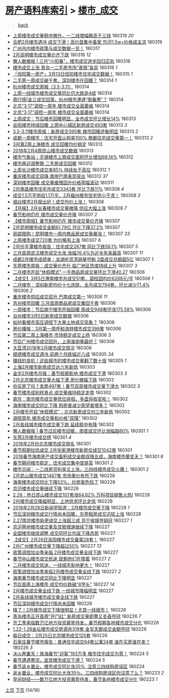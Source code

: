 [房产语料库索引](../../README.md)  > [楼市_成交](楼市_成交.md)
====
> [back](../README.md)

- [上周楼市成交量稳中微升，一二线增幅略高于三线](http://jkwz.applinzi.com/ittc/7082125967319630859.html#%E4%B8%8A%E5%91%A8%E6%A5%BC%E5%B8%82%E6%88%90%E4%BA%A4%E9%87%8F%E7%A8%B3%E4%B8%AD%E5%BE%AE%E5%8D%87%EF%BC%8C%E4%B8%80%E4%BA%8C%E7%BA%BF%E5%A2%9E%E5%B9%85%E7%95%A5%E9%AB%98%E4%BA%8E%E4%B8%89%E7%BA%BF) 180319 *20* 
- [合肥2月楼市遇冷 成交下滑！高价盘集中备案 包河1.5w+价格成主流](http://jkwz.applinzi.com/ittc/7082115378560107537.html#%E5%90%88%E8%82%A52%E6%9C%88%E6%A5%BC%E5%B8%82%E9%81%87%E5%86%B7+%E6%88%90%E4%BA%A4%E4%B8%8B%E6%BB%91%EF%BC%81%E9%AB%98%E4%BB%B7%E7%9B%98%E9%9B%86%E4%B8%AD%E5%A4%87%E6%A1%88+%E5%8C%85%E6%B2%B31.5w%2B%E4%BB%B7%E6%A0%BC%E6%88%90%E4%B8%BB%E6%B5%81) 180319  
- [广州月内楼市政策与成交数据一览！](http://jkwz.applinzi.com/ittc/7081491912983053322.html#%E5%B9%BF%E5%B7%9E%E6%9C%88%E5%86%85%E6%A5%BC%E5%B8%82%E6%94%BF%E7%AD%96%E4%B8%8E%E6%88%90%E4%BA%A4%E6%95%B0%E6%8D%AE%E4%B8%80%E8%A7%88%EF%BC%81) 180317  
- [2月高明楼市成交量价齐下跌](http://jkwz.applinzi.com/ittc/7081033530304103431.html#2%E6%9C%88%E9%AB%98%E6%98%8E%E6%A5%BC%E5%B8%82%E6%88%90%E4%BA%A4%E9%87%8F%E4%BB%B7%E9%BD%90%E4%B8%8B%E8%B7%8C) 180316 *12* 
- [懒人数据报 | 三月“小阳春”，楼市成交逐步回归正轨](http://jkwz.applinzi.com/ittc/7081010432590742539.html#%E6%87%92%E4%BA%BA%E6%95%B0%E6%8D%AE%E6%8A%A5+%7C+%E4%B8%89%E6%9C%88%E2%80%9C%E5%B0%8F%E9%98%B3%E6%98%A5%E2%80%9D%EF%BC%8C%E6%A5%BC%E5%B8%82%E6%88%90%E4%BA%A4%E9%80%90%E6%AD%A5%E5%9B%9E%E5%BD%92%E6%AD%A3%E8%BD%A8) 180316  
- [楼市成交上涨 青岛一二手房市场“表情”各异](http://jkwz.applinzi.com/ittc/7080998368207963143.html#%E6%A5%BC%E5%B8%82%E6%88%90%E4%BA%A4%E4%B8%8A%E6%B6%A8+%E9%9D%92%E5%B2%9B%E4%B8%80%E4%BA%8C%E6%89%8B%E6%88%BF%E5%B8%82%E5%9C%BA%E2%80%9C%E8%A1%A8%E6%83%85%E2%80%9D%E5%90%84%E5%BC%82) 180316 *1* 
- [「信阳第一房产」3月13日信阳楼市住宅成交数据！](http://jkwz.applinzi.com/ittc/7080527207091143697.html#%E3%80%8C%E4%BF%A1%E9%98%B3%E7%AC%AC%E4%B8%80%E6%88%BF%E4%BA%A7%E3%80%8D3%E6%9C%8813%E6%97%A5%E4%BF%A1%E9%98%B3%E6%A5%BC%E5%B8%82%E4%BD%8F%E5%AE%85%E6%88%90%E4%BA%A4%E6%95%B0%E6%8D%AE%EF%BC%81) 180315 *1* 
- [二手房一周成交破千套，深圳楼市在回暖？](http://jkwz.applinzi.com/ittc/7080409477914559504.html#%E4%BA%8C%E6%89%8B%E6%88%BF%E4%B8%80%E5%91%A8%E6%88%90%E4%BA%A4%E7%A0%B4%E5%8D%83%E5%A5%97%EF%BC%8C%E6%B7%B1%E5%9C%B3%E6%A5%BC%E5%B8%82%E5%9C%A8%E5%9B%9E%E6%9A%96%EF%BC%9F) 180314 *1* 
- [杭州楼市成交周报（3.5-3.11）](http://jkwz.applinzi.com/ittc/7080334996110050315.html#%E6%9D%AD%E5%B7%9E%E6%A5%BC%E5%B8%82%E6%88%90%E4%BA%A4%E5%91%A8%E6%8A%A5%EF%BC%883.5-3.11%EF%BC%89) 180314  
- [上周一线城市楼市成交量同比仍大跌逾4成](http://jkwz.applinzi.com/ittc/7080310867147359243.html#%E4%B8%8A%E5%91%A8%E4%B8%80%E7%BA%BF%E5%9F%8E%E5%B8%82%E6%A5%BC%E5%B8%82%E6%88%90%E4%BA%A4%E9%87%8F%E5%90%8C%E6%AF%94%E4%BB%8D%E5%A4%A7%E8%B7%8C%E9%80%BE4%E6%88%90) 180314  
- [周行情|金三成交回落，杭州楼市遭遇“倒春寒”？](http://jkwz.applinzi.com/ittc/7080255828584301578.html#%E5%91%A8%E8%A1%8C%E6%83%85%7C%E9%87%91%E4%B8%89%E6%88%90%E4%BA%A4%E5%9B%9E%E8%90%BD%EF%BC%8C%E6%9D%AD%E5%B7%9E%E6%A5%BC%E5%B8%82%E9%81%AD%E9%81%87%E2%80%9C%E5%80%92%E6%98%A5%E5%AF%92%E2%80%9D%EF%BC%9F) 180314  
- [北京“3·17”调控一周年 楼市成交全面萎缩](http://jkwz.applinzi.com/ittc/7080242558724998154.html#%E5%8C%97%E4%BA%AC%E2%80%9C3%C2%B717%E2%80%9D%E8%B0%83%E6%8E%A7%E4%B8%80%E5%91%A8%E5%B9%B4+%E6%A5%BC%E5%B8%82%E6%88%90%E4%BA%A4%E5%85%A8%E9%9D%A2%E8%90%8E%E7%BC%A9) 180314  
- [北京“3·17”调控一周年 楼市成交全面萎缩](http://jkwz.applinzi.com/ittc/7080229910054700038.html#%E5%8C%97%E4%BA%AC%E2%80%9C3%C2%B717%E2%80%9D%E8%B0%83%E6%8E%A7%E4%B8%80%E5%91%A8%E5%B9%B4+%E6%A5%BC%E5%B8%82%E6%88%90%E4%BA%A4%E5%85%A8%E9%9D%A2%E8%90%8E%E7%BC%A9) 180314  
- [上周成交：节后楼市回暖明显，全市成交环比增长14%](http://jkwz.applinzi.com/ittc/7080059634755044362.html#%E4%B8%8A%E5%91%A8%E6%88%90%E4%BA%A4%EF%BC%9A%E8%8A%82%E5%90%8E%E6%A5%BC%E5%B8%82%E5%9B%9E%E6%9A%96%E6%98%8E%E6%98%BE%EF%BC%8C%E5%85%A8%E5%B8%82%E6%88%90%E4%BA%A4%E7%8E%AF%E6%AF%94%E5%A2%9E%E9%95%BF14%25) 180313  
- [岳阳楼市持续回暖 上周中心城区新房成交493套](http://jkwz.applinzi.com/ittc/7079974068373947403.html#%E5%B2%B3%E9%98%B3%E6%A5%BC%E5%B8%82%E6%8C%81%E7%BB%AD%E5%9B%9E%E6%9A%96+%E4%B8%8A%E5%91%A8%E4%B8%AD%E5%BF%83%E5%9F%8E%E5%8C%BA%E6%96%B0%E6%88%BF%E6%88%90%E4%BA%A4493%E5%A5%97) 180313 *3* 
- [3.5-3.11楼市周报：新房成交395套 楼市回暖迹象明显](http://jkwz.applinzi.com/ittc/7079956231739671568.html#3.5-3.11%E6%A5%BC%E5%B8%82%E5%91%A8%E6%8A%A5%EF%BC%9A%E6%96%B0%E6%88%BF%E6%88%90%E4%BA%A4395%E5%A5%97+%E6%A5%BC%E5%B8%82%E5%9B%9E%E6%9A%96%E8%BF%B9%E8%B1%A1%E6%98%8E%E6%98%BE) 180313 *2* 
- [成都一周楼市：住宅开盘认购率100% 郫都住宅成交量第一！](http://jkwz.applinzi.com/ittc/7079900926481794054.html#%E6%88%90%E9%83%BD%E4%B8%80%E5%91%A8%E6%A5%BC%E5%B8%82%EF%BC%9A%E4%BD%8F%E5%AE%85%E5%BC%80%E7%9B%98%E8%AE%A4%E8%B4%AD%E7%8E%87100%25+%E9%83%AB%E9%83%BD%E4%BD%8F%E5%AE%85%E6%88%90%E4%BA%A4%E9%87%8F%E7%AC%AC%E4%B8%80%EF%BC%81) 180313 *2* 
- [3月第2周上海楼市 成交回暖均价稳定](http://jkwz.applinzi.com/ittc/7079880403337085969.html#3%E6%9C%88%E7%AC%AC2%E5%91%A8%E4%B8%8A%E6%B5%B7%E6%A5%BC%E5%B8%82+%E6%88%90%E4%BA%A4%E5%9B%9E%E6%9A%96%E5%9D%87%E4%BB%B7%E7%A8%B3%E5%AE%9A) 180313  
- [2018年2月4周昆山楼市成交数据](http://jkwz.applinzi.com/ittc/7079845413006083088.html#2018%E5%B9%B42%E6%9C%884%E5%91%A8%E6%98%86%E5%B1%B1%E6%A5%BC%E5%B8%82%E6%88%90%E4%BA%A4%E6%95%B0%E6%8D%AE) 180313  
- [楼市气象站｜无锡楼市上周成交面积环比增加69.14%](http://jkwz.applinzi.com/ittc/7079700323604366346.html#%E6%A5%BC%E5%B8%82%E6%B0%94%E8%B1%A1%E7%AB%99%EF%BD%9C%E6%97%A0%E9%94%A1%E6%A5%BC%E5%B8%82%E4%B8%8A%E5%91%A8%E6%88%90%E4%BA%A4%E9%9D%A2%E7%A7%AF%E7%8E%AF%E6%AF%94%E5%A2%9E%E5%8A%A069.14%25) 180312  
- [楼市再迎调整期 二手房成交回暖](http://jkwz.applinzi.com/ittc/7079667861943747595.html#%E6%A5%BC%E5%B8%82%E5%86%8D%E8%BF%8E%E8%B0%83%E6%95%B4%E6%9C%9F+%E4%BA%8C%E6%89%8B%E6%88%BF%E6%88%90%E4%BA%A4%E5%9B%9E%E6%9A%96) 180312  
- [上周长沙楼市成交率85% 持续处于高位](http://jkwz.applinzi.com/ittc/7079643901390750736.html#%E4%B8%8A%E5%91%A8%E9%95%BF%E6%B2%99%E6%A5%BC%E5%B8%82%E6%88%90%E4%BA%A4%E7%8E%8785%25+%E6%8C%81%E7%BB%AD%E5%A4%84%E4%BA%8E%E9%AB%98%E4%BD%8D) 180312 *1* 
- [重庆楼市成交双降 南岸巴南表现突出](http://jkwz.applinzi.com/ittc/7079595863670522887.html#%E9%87%8D%E5%BA%86%E6%A5%BC%E5%B8%82%E6%88%90%E4%BA%A4%E5%8F%8C%E9%99%8D+%E5%8D%97%E5%B2%B8%E5%B7%B4%E5%8D%97%E8%A1%A8%E7%8E%B0%E7%AA%81%E5%87%BA) 180312 *37* 
- [深圳楼市回暖 成交量缓慢回升价格窄幅波动](http://jkwz.applinzi.com/ittc/7079151700906869776.html#%E6%B7%B1%E5%9C%B3%E6%A5%BC%E5%B8%82%E5%9B%9E%E6%9A%96+%E6%88%90%E4%BA%A4%E9%87%8F%E7%BC%93%E6%85%A2%E5%9B%9E%E5%8D%87%E4%BB%B7%E6%A0%BC%E7%AA%84%E5%B9%85%E6%B3%A2%E5%8A%A8) 180311  
- [2月南昌楼市住宅共成交3343套 环比下跌11%](http://jkwz.applinzi.com/ittc/7078158048453723142.html#2%E6%9C%88%E5%8D%97%E6%98%8C%E6%A5%BC%E5%B8%82%E4%BD%8F%E5%AE%85%E5%85%B1%E6%88%90%E4%BA%A43343%E5%A5%97+%E7%8E%AF%E6%AF%94%E4%B8%8B%E8%B7%8C11%25) 180308 *4* 
- [成交1.5万平供给1.1万平，2月福州楼市住宅供小于求！](http://jkwz.applinzi.com/ittc/7078147675063321606.html#%E6%88%90%E4%BA%A41.5%E4%B8%87%E5%B9%B3%E4%BE%9B%E7%BB%991.1%E4%B8%87%E5%B9%B3%EF%BC%8C2%E6%9C%88%E7%A6%8F%E5%B7%9E%E6%A5%BC%E5%B8%82%E4%BD%8F%E5%AE%85%E4%BE%9B%E5%B0%8F%E4%BA%8E%E6%B1%82%EF%BC%81) 180308 *3* 
- [烟台楼市2月报出炉！成交均价上涨！](http://jkwz.applinzi.com/ittc/7078061189013963786.html#%E7%83%9F%E5%8F%B0%E6%A5%BC%E5%B8%822%E6%9C%88%E6%8A%A5%E5%87%BA%E7%82%89%EF%BC%81%E6%88%90%E4%BA%A4%E5%9D%87%E4%BB%B7%E4%B8%8A%E6%B6%A8%EF%BC%81) 180308  
- [【月报】2月长春楼市成交量微降 供应大幅上涨](http://jkwz.applinzi.com/ittc/7078029035844404234.html#%E3%80%90%E6%9C%88%E6%8A%A5%E3%80%912%E6%9C%88%E9%95%BF%E6%98%A5%E6%A5%BC%E5%B8%82%E6%88%90%E4%BA%A4%E9%87%8F%E5%BE%AE%E9%99%8D+%E4%BE%9B%E5%BA%94%E5%A4%A7%E5%B9%85%E4%B8%8A%E6%B6%A8) 180308 *7* 
- [春节影响仍在 楼市成交量价齐降](http://jkwz.applinzi.com/ittc/7077863369443116043.html#%E6%98%A5%E8%8A%82%E5%BD%B1%E5%93%8D%E4%BB%8D%E5%9C%A8+%E6%A5%BC%E5%B8%82%E6%88%90%E4%BA%A4%E9%87%8F%E4%BB%B7%E9%BD%90%E9%99%8D) 180307 *2* 
- [【楼市周报】春节影响仍在 楼市成交量价齐降](http://jkwz.applinzi.com/ittc/7077795110110888967.html#%E3%80%90%E6%A5%BC%E5%B8%82%E5%91%A8%E6%8A%A5%E3%80%91%E6%98%A5%E8%8A%82%E5%BD%B1%E5%93%8D%E4%BB%8D%E5%9C%A8+%E6%A5%BC%E5%B8%82%E6%88%90%E4%BA%A4%E9%87%8F%E4%BB%B7%E9%BD%90%E9%99%8D) 180307  
- [2月昆明楼市成交金额61.79亿 环比下降37.2%](http://jkwz.applinzi.com/ittc/7077772116181386246.html#2%E6%9C%88%E6%98%86%E6%98%8E%E6%A5%BC%E5%B8%82%E6%88%90%E4%BA%A4%E9%87%91%E9%A2%9D61.79%E4%BA%BF+%E7%8E%AF%E6%AF%94%E4%B8%8B%E9%99%8D37.2%25) 180307  
- [局部限购！昆明楼市一周内商品房成交量暴涨！](http://jkwz.applinzi.com/ittc/7077766514914886673.html#%E5%B1%80%E9%83%A8%E9%99%90%E8%B4%AD%EF%BC%81%E6%98%86%E6%98%8E%E6%A5%BC%E5%B8%82%E4%B8%80%E5%91%A8%E5%86%85%E5%95%86%E5%93%81%E6%88%BF%E6%88%90%E4%BA%A4%E9%87%8F%E6%9A%B4%E6%B6%A8%EF%BC%81) 180307 *33* 
- [上周楼市成交720套 均价略有上涨](http://jkwz.applinzi.com/ittc/7077758622476272656.html#%E4%B8%8A%E5%91%A8%E6%A5%BC%E5%B8%82%E6%88%90%E4%BA%A4720%E5%A5%97+%E5%9D%87%E4%BB%B7%E7%95%A5%E6%9C%89%E4%B8%8A%E6%B6%A8) 180307 *6* 
- [2月份平潭楼市报告：住宅成交267套 同比下跌56.1%](http://jkwz.applinzi.com/ittc/7077750475661509643.html#2%E6%9C%88%E4%BB%BD%E5%B9%B3%E6%BD%AD%E6%A5%BC%E5%B8%82%E6%8A%A5%E5%91%8A%EF%BC%9A%E4%BD%8F%E5%AE%85%E6%88%90%E4%BA%A4267%E5%A5%97+%E5%90%8C%E6%AF%94%E4%B8%8B%E8%B7%8C56.1%25) 180307 *5* 
- [三月首周武汉楼市成交大涨 涨幅76.4%为近半年来最高](http://jkwz.applinzi.com/ittc/7077672103342244875.html#%E4%B8%89%E6%9C%88%E9%A6%96%E5%91%A8%E6%AD%A6%E6%B1%89%E6%A5%BC%E5%B8%82%E6%88%90%E4%BA%A4%E5%A4%A7%E6%B6%A8+%E6%B6%A8%E5%B9%8576.4%25%E4%B8%BA%E8%BF%91%E5%8D%8A%E5%B9%B4%E6%9D%A5%E6%9C%80%E9%AB%98) 180307 *11* 
- [成都2月楼市成绩单：龙湖听蓝湾销量夺魁 3盘成交总额超5亿](http://jkwz.applinzi.com/ittc/7077668339285754887.html#%E6%88%90%E9%83%BD2%E6%9C%88%E6%A5%BC%E5%B8%82%E6%88%90%E7%BB%A9%E5%8D%95%EF%BC%9A%E9%BE%99%E6%B9%96%E5%90%AC%E8%93%9D%E6%B9%BE%E9%94%80%E9%87%8F%E5%A4%BA%E9%AD%81+3%E7%9B%98%E6%88%90%E4%BA%A4%E6%80%BB%E9%A2%9D%E8%B6%855%E4%BA%BF) 180307 *1* 
- [东莞楼市周报：成交量价齐升 临广地区热度持续上升](http://jkwz.applinzi.com/ittc/7077664269066044426.html#%E4%B8%9C%E8%8E%9E%E6%A5%BC%E5%B8%82%E5%91%A8%E6%8A%A5%EF%BC%9A%E6%88%90%E4%BA%A4%E9%87%8F%E4%BB%B7%E9%BD%90%E5%8D%87+%E4%B8%B4%E5%B9%BF%E5%9C%B0%E5%8C%BA%E7%83%AD%E5%BA%A6%E6%8C%81%E7%BB%AD%E4%B8%8A%E5%8D%87) 180307 *3* 
- [二月楼市开启“休假模式”,一手商品房成交量环比下滑40.27](http://jkwz.applinzi.com/ittc/7077421493699216390.html#%E4%BA%8C%E6%9C%88%E6%A5%BC%E5%B8%82%E5%BC%80%E5%90%AF%E2%80%9C%E4%BC%91%E5%81%87%E6%A8%A1%E5%BC%8F%E2%80%9D%2C%E4%B8%80%E6%89%8B%E5%95%86%E5%93%81%E6%88%BF%E6%88%90%E4%BA%A4%E9%87%8F%E7%8E%AF%E6%AF%94%E4%B8%8B%E6%BB%9140.27) 180306  
- [【成交】3月5日渭南楼市共成交51套，碧桂园均价6268元/平](http://jkwz.applinzi.com/ittc/7077401697813267463.html#%E3%80%90%E6%88%90%E4%BA%A4%E3%80%913%E6%9C%885%E6%97%A5%E6%B8%AD%E5%8D%97%E6%A5%BC%E5%B8%82%E5%85%B1%E6%88%90%E4%BA%A451%E5%A5%97%EF%BC%8C%E7%A2%A7%E6%A1%82%E5%9B%AD%E5%9D%87%E4%BB%B76268%E5%85%83%2F%E5%B9%B3) 180306 *1* 
- [二月楼市：深圳新房均价十七连跌，全月成交794套，环比减少71.4%](http://jkwz.applinzi.com/ittc/7077327493378081809.html#%E4%BA%8C%E6%9C%88%E6%A5%BC%E5%B8%82%EF%BC%9A%E6%B7%B1%E5%9C%B3%E6%96%B0%E6%88%BF%E5%9D%87%E4%BB%B7%E5%8D%81%E4%B8%83%E8%BF%9E%E8%B7%8C%EF%BC%8C%E5%85%A8%E6%9C%88%E6%88%90%E4%BA%A4794%E5%A5%97%EF%BC%8C%E7%8E%AF%E6%AF%94%E5%87%8F%E5%B0%9171.4%25) 180306 *2* 
- [重庆楼市供应成交双升 巴南成交第一](http://jkwz.applinzi.com/ittc/7077383720032273415.html#%E9%87%8D%E5%BA%86%E6%A5%BC%E5%B8%82%E4%BE%9B%E5%BA%94%E6%88%90%E4%BA%A4%E5%8F%8C%E5%8D%87+%E5%B7%B4%E5%8D%97%E6%88%90%E4%BA%A4%E7%AC%AC%E4%B8%80) 180306 *11* 
- [苏州楼市回暖 三月首周商品房成交重回千套](http://jkwz.applinzi.com/ittc/7077380936549532683.html#%E8%8B%8F%E5%B7%9E%E6%A5%BC%E5%B8%82%E5%9B%9E%E6%9A%96+%E4%B8%89%E6%9C%88%E9%A6%96%E5%91%A8%E5%95%86%E5%93%81%E6%88%BF%E6%88%90%E4%BA%A4%E9%87%8D%E5%9B%9E%E5%8D%83%E5%A5%97) 180306  
- [一周楼市：节后南宁楼市开始回暖 周成交948套环涨175.58%](http://jkwz.applinzi.com/ittc/7077319199032869904.html#%E4%B8%80%E5%91%A8%E6%A5%BC%E5%B8%82%EF%BC%9A%E8%8A%82%E5%90%8E%E5%8D%97%E5%AE%81%E6%A5%BC%E5%B8%82%E5%BC%80%E5%A7%8B%E5%9B%9E%E6%9A%96+%E5%91%A8%E6%88%90%E4%BA%A4948%E5%A5%97%E7%8E%AF%E6%B6%A8175.58%25) 180306  
- [台州楼市3月5日新房成交数据](http://jkwz.applinzi.com/ittc/7077309485704283146.html#%E5%8F%B0%E5%B7%9E%E6%A5%BC%E5%B8%823%E6%9C%885%E6%97%A5%E6%96%B0%E6%88%BF%E6%88%90%E4%BA%A4%E6%95%B0%E6%8D%AE) 180306  
- [如何看楼市高压调控下大量土地成交现象？](http://jkwz.applinzi.com/ittc/7077306938369246219.html#%E5%A6%82%E4%BD%95%E7%9C%8B%E6%A5%BC%E5%B8%82%E9%AB%98%E5%8E%8B%E8%B0%83%E6%8E%A7%E4%B8%8B%E5%A4%A7%E9%87%8F%E5%9C%9F%E5%9C%B0%E6%88%90%E4%BA%A4%E7%8E%B0%E8%B1%A1%EF%BC%9F) 180306  
- [房价播报：3月第一周呼和浩特楼市成交398套](http://jkwz.applinzi.com/ittc/7077292711797589009.html#%E6%88%BF%E4%BB%B7%E6%92%AD%E6%8A%A5%EF%BC%9A3%E6%9C%88%E7%AC%AC%E4%B8%80%E5%91%A8%E5%91%BC%E5%92%8C%E6%B5%A9%E7%89%B9%E6%A5%BC%E5%B8%82%E6%88%90%E4%BA%A4398%E5%A5%97) 180306  
- [节后第二周上海楼市 市场稳定成交上扬](http://jkwz.applinzi.com/ittc/7077288863242650641.html#%E8%8A%82%E5%90%8E%E7%AC%AC%E4%BA%8C%E5%91%A8%E4%B8%8A%E6%B5%B7%E6%A5%BC%E5%B8%82+%E5%B8%82%E5%9C%BA%E7%A8%B3%E5%AE%9A%E6%88%90%E4%BA%A4%E4%B8%8A%E6%89%AC) 180306 *3* 
- [节后广州楼市成交回升，上周谁销量最好？](http://jkwz.applinzi.com/ittc/7077287903346820112.html#%E8%8A%82%E5%90%8E%E5%B9%BF%E5%B7%9E%E6%A5%BC%E5%B8%82%E6%88%90%E4%BA%A4%E5%9B%9E%E5%8D%87%EF%BC%8C%E4%B8%8A%E5%91%A8%E8%B0%81%E9%94%80%E9%87%8F%E6%9C%80%E5%A5%BD%EF%BC%9F) 180306  
- [大亚湾2018年2月楼市成交情况](http://jkwz.applinzi.com/ittc/7077147461250712592.html#%E5%A4%A7%E4%BA%9A%E6%B9%BE2018%E5%B9%B42%E6%9C%88%E6%A5%BC%E5%B8%82%E6%88%90%E4%BA%A4%E6%83%85%E5%86%B5) 180306  
- [顺德楼市成交遇冷 前两个月跌幅近八成](http://jkwz.applinzi.com/ittc/7076958311176209418.html#%E9%A1%BA%E5%BE%B7%E6%A5%BC%E5%B8%82%E6%88%90%E4%BA%A4%E9%81%87%E5%86%B7+%E5%89%8D%E4%B8%A4%E4%B8%AA%E6%9C%88%E8%B7%8C%E5%B9%85%E8%BF%91%E5%85%AB%E6%88%90) 180305 *34* 
- [赚钱的良机！这些城市的楼市成交量翻了数十倍](http://jkwz.applinzi.com/ittc/7076924346713244683.html#%E8%B5%9A%E9%92%B1%E7%9A%84%E8%89%AF%E6%9C%BA%EF%BC%81%E8%BF%99%E4%BA%9B%E5%9F%8E%E5%B8%82%E7%9A%84%E6%A5%BC%E5%B8%82%E6%88%90%E4%BA%A4%E9%87%8F%E7%BF%BB%E4%BA%86%E6%95%B0%E5%8D%81%E5%80%8D) 180305 *1* 
- [上海2月楼市新房成交达六年新低](http://jkwz.applinzi.com/ittc/7076339860216742922.html#%E4%B8%8A%E6%B5%B72%E6%9C%88%E6%A5%BC%E5%B8%82%E6%96%B0%E6%88%BF%E6%88%90%E4%BA%A4%E8%BE%BE%E5%85%AD%E5%B9%B4%E6%96%B0%E4%BD%8E) 180303  
- [金华2月楼市月报：春节假期影响 楼市成交下滑](http://jkwz.applinzi.com/ittc/7076288249775784967.html#%E9%87%91%E5%8D%8E2%E6%9C%88%E6%A5%BC%E5%B8%82%E6%9C%88%E6%8A%A5%EF%BC%9A%E6%98%A5%E8%8A%82%E5%81%87%E6%9C%9F%E5%BD%B1%E5%93%8D+%E6%A5%BC%E5%B8%82%E6%88%90%E4%BA%A4%E4%B8%8B%E6%BB%91) 180303 *3* 
- [2月北京楼市成交量大幅下滑 房价微幅下跌](http://jkwz.applinzi.com/ittc/7075953223561380870.html#2%E6%9C%88%E5%8C%97%E4%BA%AC%E6%A5%BC%E5%B8%82%E6%88%90%E4%BA%A4%E9%87%8F%E5%A4%A7%E5%B9%85%E4%B8%8B%E6%BB%91+%E6%88%BF%E4%BB%B7%E5%BE%AE%E5%B9%85%E4%B8%8B%E8%B7%8C) 180302  
- [你买房了吗？卖房497套！春节双周楼市成交量下滑大](http://jkwz.applinzi.com/ittc/7075947951224783888.html#%E4%BD%A0%E4%B9%B0%E6%88%BF%E4%BA%86%E5%90%97%EF%BC%9F%E5%8D%96%E6%88%BF497%E5%A5%97%EF%BC%81%E6%98%A5%E8%8A%82%E5%8F%8C%E5%91%A8%E6%A5%BC%E5%B8%82%E6%88%90%E4%BA%A4%E9%87%8F%E4%B8%8B%E6%BB%91%E5%A4%A7) 180302 *3* 
- [春节楼市成别样景点 成交量维持稳定走势](http://jkwz.applinzi.com/ittc/7075931648799802385.html#%E6%98%A5%E8%8A%82%E6%A5%BC%E5%B8%82%E6%88%90%E5%88%AB%E6%A0%B7%E6%99%AF%E7%82%B9+%E6%88%90%E4%BA%A4%E9%87%8F%E7%BB%B4%E6%8C%81%E7%A8%B3%E5%AE%9A%E8%B5%B0%E5%8A%BF) 180302  
- [南京：南京楼市成交量低位徘徊，多盘将收官啦！](http://jkwz.applinzi.com/ittc/7075905660833498122.html#%E5%8D%97%E4%BA%AC%EF%BC%9A%E5%8D%97%E4%BA%AC%E6%A5%BC%E5%B8%82%E6%88%90%E4%BA%A4%E9%87%8F%E4%BD%8E%E4%BD%8D%E5%BE%98%E5%BE%8A%EF%BC%8C%E5%A4%9A%E7%9B%98%E5%B0%86%E6%94%B6%E5%AE%98%E5%95%A6%EF%BC%81) 180302  
- [海南楼市成交同比下降 购房者减少观望者增多？](http://jkwz.applinzi.com/ittc/7075892667613709322.html#%E6%B5%B7%E5%8D%97%E6%A5%BC%E5%B8%82%E6%88%90%E4%BA%A4%E5%90%8C%E6%AF%94%E4%B8%8B%E9%99%8D+%E8%B4%AD%E6%88%BF%E8%80%85%E5%87%8F%E5%B0%91%E8%A7%82%E6%9C%9B%E8%80%85%E5%A2%9E%E5%A4%9A%EF%BC%9F) 180302  
- [2月楼市开启“休假模式”：北京新房成交创三年新低](http://jkwz.applinzi.com/ittc/7075790427867579409.html#2%E6%9C%88%E6%A5%BC%E5%B8%82%E5%BC%80%E5%90%AF%E2%80%9C%E4%BC%91%E5%81%87%E6%A8%A1%E5%BC%8F%E2%80%9D%EF%BC%9A%E5%8C%97%E4%BA%AC%E6%96%B0%E6%88%BF%E6%88%90%E4%BA%A4%E5%88%9B%E4%B8%89%E5%B9%B4%E6%96%B0%E4%BD%8E) 180302  
- [调控周年 楼市成交量和价格“双降”](http://jkwz.applinzi.com/ittc/7075705283781592075.html#%E8%B0%83%E6%8E%A7%E5%91%A8%E5%B9%B4+%E6%A5%BC%E5%B8%82%E6%88%90%E4%BA%A4%E9%87%8F%E5%92%8C%E4%BB%B7%E6%A0%BC%E2%80%9C%E5%8F%8C%E9%99%8D%E2%80%9D) 180302  
- [2月各线城市楼市成交量下跌 延续稳中有降](http://jkwz.applinzi.com/ittc/7075665810259706890.html#2%E6%9C%88%E5%90%84%E7%BA%BF%E5%9F%8E%E5%B8%82%E6%A5%BC%E5%B8%82%E6%88%90%E4%BA%A4%E9%87%8F%E4%B8%8B%E8%B7%8C+%E5%BB%B6%E7%BB%AD%E7%A8%B3%E4%B8%AD%E6%9C%89%E9%99%8D) 180302  
- [懒人数据报 | 春节过后楼市回暖，周度成交环比涨幅超60%](http://jkwz.applinzi.com/ittc/7075576331297621009.html#%E6%87%92%E4%BA%BA%E6%95%B0%E6%8D%AE%E6%8A%A5+%7C+%E6%98%A5%E8%8A%82%E8%BF%87%E5%90%8E%E6%A5%BC%E5%B8%82%E5%9B%9E%E6%9A%96%EF%BC%8C%E5%91%A8%E5%BA%A6%E6%88%90%E4%BA%A4%E7%8E%AF%E6%AF%94%E6%B6%A8%E5%B9%85%E8%B6%8560%25) 180301 *1* 
- [东莞2月楼市成交榜](http://jkwz.applinzi.com/ittc/7075561888400540678.html#%E4%B8%9C%E8%8E%9E2%E6%9C%88%E6%A5%BC%E5%B8%82%E6%88%90%E4%BA%A4%E6%A6%9C) 180301 *4* 
- [2018年2月份北京楼市成交排名](http://jkwz.applinzi.com/ittc/7075543760585098256.html#2018%E5%B9%B42%E6%9C%88%E4%BB%BD%E5%8C%97%E4%BA%AC%E6%A5%BC%E5%B8%82%E6%88%90%E4%BA%A4%E6%8E%92%E5%90%8D) 180301  
- [春节假期拉低成交 2月张家港楼市新房仅成交1042套](http://jkwz.applinzi.com/ittc/7075529725336617995.html#%E6%98%A5%E8%8A%82%E5%81%87%E6%9C%9F%E6%8B%89%E4%BD%8E%E6%88%90%E4%BA%A4+2%E6%9C%88%E5%BC%A0%E5%AE%B6%E6%B8%AF%E6%A5%BC%E5%B8%82%E6%96%B0%E6%88%BF%E4%BB%85%E6%88%90%E4%BA%A41042%E5%A5%97) 180301  
- [2018春节海南房产成交面积成交金额双降五成，海南楼市要变天？](http://jkwz.applinzi.com/ittc/7075476055479813131.html#2018%E6%98%A5%E8%8A%82%E6%B5%B7%E5%8D%97%E6%88%BF%E4%BA%A7%E6%88%90%E4%BA%A4%E9%9D%A2%E7%A7%AF%E6%88%90%E4%BA%A4%E9%87%91%E9%A2%9D%E5%8F%8C%E9%99%8D%E4%BA%94%E6%88%90%EF%BC%8C%E6%B5%B7%E5%8D%97%E6%A5%BC%E5%B8%82%E8%A6%81%E5%8F%98%E5%A4%A9%EF%BC%9F) 180301 *8* 
- [春节期间楼市稳定，住宅成交集中度提高](http://jkwz.applinzi.com/ittc/7075447682313487367.html#%E6%98%A5%E8%8A%82%E6%9C%9F%E9%97%B4%E6%A5%BC%E5%B8%82%E7%A8%B3%E5%AE%9A%EF%BC%8C%E4%BD%8F%E5%AE%85%E6%88%90%E4%BA%A4%E9%9B%86%E4%B8%AD%E5%BA%A6%E6%8F%90%E9%AB%98) 180301 *2* 
- [楼市见闻：一二线房贷利率又上涨，三四线楼市成交火爆！](http://jkwz.applinzi.com/ittc/7075437186885616657.html#%E6%A5%BC%E5%B8%82%E8%A7%81%E9%97%BB%EF%BC%9A%E4%B8%80%E4%BA%8C%E7%BA%BF%E6%88%BF%E8%B4%B7%E5%88%A9%E7%8E%87%E5%8F%88%E4%B8%8A%E6%B6%A8%EF%BC%8C%E4%B8%89%E5%9B%9B%E7%BA%BF%E6%A5%BC%E5%B8%82%E6%88%90%E4%BA%A4%E7%81%AB%E7%88%86%EF%BC%81) 180301 *2* 
- [2月昆山楼市成交1467套 市场量价有所下跌](http://jkwz.applinzi.com/ittc/7075167248501441547.html#2%E6%9C%88%E6%98%86%E5%B1%B1%E6%A5%BC%E5%B8%82%E6%88%90%E4%BA%A41467%E5%A5%97+%E5%B8%82%E5%9C%BA%E9%87%8F%E4%BB%B7%E6%9C%89%E6%89%80%E4%B8%8B%E8%B7%8C) 180228  
- [海南楼市成交同比下降53%，炒房客危险了](http://jkwz.applinzi.com/ittc/7075150207308530704.html#%E6%B5%B7%E5%8D%97%E6%A5%BC%E5%B8%82%E6%88%90%E4%BA%A4%E5%90%8C%E6%AF%94%E4%B8%8B%E9%99%8D53%25%EF%BC%8C%E7%82%92%E6%88%BF%E5%AE%A2%E5%8D%B1%E9%99%A9%E4%BA%86) 180228  
- [京沪楼市成交量继续下降](http://jkwz.applinzi.com/ittc/7075085342489445392.html#%E4%BA%AC%E6%B2%AA%E6%A5%BC%E5%B8%82%E6%88%90%E4%BA%A4%E9%87%8F%E7%BB%A7%E7%BB%AD%E4%B8%8B%E9%99%8D) 180228  
- [2.28：昨日昆山楼市成交107套涨64.62% 万科项目销售火热!](http://jkwz.applinzi.com/ittc/7075076206410335243.html#2.28%EF%BC%9A%E6%98%A8%E6%97%A5%E6%98%86%E5%B1%B1%E6%A5%BC%E5%B8%82%E6%88%90%E4%BA%A4107%E5%A5%97%E6%B6%A864.62%25+%E4%B8%87%E7%A7%91%E9%A1%B9%E7%9B%AE%E9%94%80%E5%94%AE%E7%81%AB%E7%83%AD%21) 180228  
- [2月楼市成交降幅明显，土地供求环比走低](http://jkwz.applinzi.com/ittc/7075067846071944198.html#2%E6%9C%88%E6%A5%BC%E5%B8%82%E6%88%90%E4%BA%A4%E9%99%8D%E5%B9%85%E6%98%8E%E6%98%BE%EF%BC%8C%E5%9C%9F%E5%9C%B0%E4%BE%9B%E6%B1%82%E7%8E%AF%E6%AF%94%E8%B5%B0%E4%BD%8E) 180228  
- [2018年2月28日新闻早知道：2月楼市成交量下降](http://jkwz.applinzi.com/ittc/7075037834102965254.html#2018%E5%B9%B42%E6%9C%8828%E6%97%A5%E6%96%B0%E9%97%BB%E6%97%A9%E7%9F%A5%E9%81%93%EF%BC%9A2%E6%9C%88%E6%A5%BC%E5%B8%82%E6%88%90%E4%BA%A4%E9%87%8F%E4%B8%8B%E9%99%8D) 180228 *1* 
- [节后深圳楼市成交行情尚未回暖，东莞租房成交迅猛上涨](http://jkwz.applinzi.com/ittc/7074954577168565259.html#%E8%8A%82%E5%90%8E%E6%B7%B1%E5%9C%B3%E6%A5%BC%E5%B8%82%E6%88%90%E4%BA%A4%E8%A1%8C%E6%83%85%E5%B0%9A%E6%9C%AA%E5%9B%9E%E6%9A%96%EF%BC%8C%E4%B8%9C%E8%8E%9E%E7%A7%9F%E6%88%BF%E6%88%90%E4%BA%A4%E8%BF%85%E7%8C%9B%E4%B8%8A%E6%B6%A8) 180228  
- [2.27南京楼市新房成交上涨超三成 苏宁睿城夺销冠](http://jkwz.applinzi.com/ittc/7074872112374613002.html#2.27%E5%8D%97%E4%BA%AC%E6%A5%BC%E5%B8%82%E6%96%B0%E6%88%BF%E6%88%90%E4%BA%A4%E4%B8%8A%E6%B6%A8%E8%B6%85%E4%B8%89%E6%88%90+%E8%8B%8F%E5%AE%81%E7%9D%BF%E5%9F%8E%E5%A4%BA%E9%94%80%E5%86%A0) 180227 *1* 
- [京沪两地楼市成交量及贷款增速继续下降](http://jkwz.applinzi.com/ittc/7074782446631781392.html#%E4%BA%AC%E6%B2%AA%E4%B8%A4%E5%9C%B0%E6%A5%BC%E5%B8%82%E6%88%90%E4%BA%A4%E9%87%8F%E5%8F%8A%E8%B4%B7%E6%AC%BE%E5%A2%9E%E9%80%9F%E7%BB%A7%E7%BB%AD%E4%B8%8B%E9%99%8D) 180227  
- [全国楼市继续调整 成交同环比均呈下降态势](http://jkwz.applinzi.com/ittc/7074782372329686023.html#%E5%85%A8%E5%9B%BD%E6%A5%BC%E5%B8%82%E7%BB%A7%E7%BB%AD%E8%B0%83%E6%95%B4+%E6%88%90%E4%BA%A4%E5%90%8C%E7%8E%AF%E6%AF%94%E5%9D%87%E5%91%88%E4%B8%8B%E9%99%8D%E6%80%81%E5%8A%BF) 180227  
- [【成交】2月26日洛阳楼市成交备案28套！](http://jkwz.applinzi.com/ittc/7074759035721352208.html#%E3%80%90%E6%88%90%E4%BA%A4%E3%80%912%E6%9C%8826%E6%97%A5%E6%B4%9B%E9%98%B3%E6%A5%BC%E5%B8%82%E6%88%90%E4%BA%A4%E5%A4%87%E6%A1%8828%E5%A5%97%EF%BC%81) 180227  
- [2月广州楼市成交量下降超过50%](http://jkwz.applinzi.com/ittc/7074751329895711750.html#2%E6%9C%88%E5%B9%BF%E5%B7%9E%E6%A5%BC%E5%B8%82%E6%88%90%E4%BA%A4%E9%87%8F%E4%B8%8B%E9%99%8D%E8%B6%85%E8%BF%8750%25) 180227 *13* 
- [政策调控加淡季来临 2月楼市成交量全线下跌](http://jkwz.applinzi.com/ittc/7074724175938061329.html#%E6%94%BF%E7%AD%96%E8%B0%83%E6%8E%A7%E5%8A%A0%E6%B7%A1%E5%AD%A3%E6%9D%A5%E4%B8%B4+2%E6%9C%88%E6%A5%BC%E5%B8%82%E6%88%90%E4%BA%A4%E9%87%8F%E5%85%A8%E7%BA%BF%E4%B8%8B%E8%B7%8C) 180227  
- [春节中山楼市成交低迷 就剩他们在撑着](http://jkwz.applinzi.com/ittc/7074720719831565328.html#%E6%98%A5%E8%8A%82%E4%B8%AD%E5%B1%B1%E6%A5%BC%E5%B8%82%E6%88%90%E4%BA%A4%E4%BD%8E%E8%BF%B7+%E5%B0%B1%E5%89%A9%E4%BB%96%E4%BB%AC%E5%9C%A8%E6%92%91%E7%9D%80) 180227 *2* 
- [二月楼市成交低迷，一线城市影响更大！](http://jkwz.applinzi.com/ittc/7074713414037668875.html#%E4%BA%8C%E6%9C%88%E6%A5%BC%E5%B8%82%E6%88%90%E4%BA%A4%E4%BD%8E%E8%BF%B7%EF%BC%8C%E4%B8%80%E7%BA%BF%E5%9F%8E%E5%B8%82%E5%BD%B1%E5%93%8D%E6%9B%B4%E5%A4%A7%EF%BC%81) 180227  
- [政策调控加淡季来临2月楼市成交量全线下跌](http://jkwz.applinzi.com/ittc/7074701349789107216.html#%E6%94%BF%E7%AD%96%E8%B0%83%E6%8E%A7%E5%8A%A0%E6%B7%A1%E5%AD%A3%E6%9D%A5%E4%B8%B42%E6%9C%88%E6%A5%BC%E5%B8%82%E6%88%90%E4%BA%A4%E9%87%8F%E5%85%A8%E7%BA%BF%E4%B8%8B%E8%B7%8C) 180227 *2* 
- [海南春节楼市成交同比下降明显](http://jkwz.applinzi.com/ittc/7074696163528016912.html#%E6%B5%B7%E5%8D%97%E6%98%A5%E8%8A%82%E6%A5%BC%E5%B8%82%E6%88%90%E4%BA%A4%E5%90%8C%E6%AF%94%E4%B8%8B%E9%99%8D%E6%98%8E%E6%98%BE) 180227  
- [节后首周上海楼市 成交均价跌破“4字头”](http://jkwz.applinzi.com/ittc/7074686994720752647.html#%E8%8A%82%E5%90%8E%E9%A6%96%E5%91%A8%E4%B8%8A%E6%B5%B7%E6%A5%BC%E5%B8%82+%E6%88%90%E4%BA%A4%E5%9D%87%E4%BB%B7%E8%B7%8C%E7%A0%B4%E2%80%9C4%E5%AD%97%E5%A4%B4%E2%80%9D) 180227 *14* 
- [2月楼市成交量全线下跌 一线城市降幅明显](http://jkwz.applinzi.com/ittc/7074682490096976902.html#2%E6%9C%88%E6%A5%BC%E5%B8%82%E6%88%90%E4%BA%A4%E9%87%8F%E5%85%A8%E7%BA%BF%E4%B8%8B%E8%B7%8C+%E4%B8%80%E7%BA%BF%E5%9F%8E%E5%B8%82%E9%99%8D%E5%B9%85%E6%98%8E%E6%98%BE) 180227  
- [2月各线城市楼市成交量全线下跌](http://jkwz.applinzi.com/ittc/7074673203731760139.html#2%E6%9C%88%E5%90%84%E7%BA%BF%E5%9F%8E%E5%B8%82%E6%A5%BC%E5%B8%82%E6%88%90%E4%BA%A4%E9%87%8F%E5%85%A8%E7%BA%BF%E4%B8%8B%E8%B7%8C) 180227  
- [节后深圳楼市成交行情尚未回暖](http://jkwz.applinzi.com/ittc/7074535965198910475.html#%E8%8A%82%E5%90%8E%E6%B7%B1%E5%9C%B3%E6%A5%BC%E5%B8%82%E6%88%90%E4%BA%A4%E8%A1%8C%E6%83%85%E5%B0%9A%E6%9C%AA%E5%9B%9E%E6%9A%96) 180226  
- [降了！2月楼市成交下降很明显！尤其一线城市！](http://jkwz.applinzi.com/ittc/7074454157321044999.html#%E9%99%8D%E4%BA%86%EF%BC%812%E6%9C%88%E6%A5%BC%E5%B8%82%E6%88%90%E4%BA%A4%E4%B8%8B%E9%99%8D%E5%BE%88%E6%98%8E%E6%98%BE%EF%BC%81%E5%B0%A4%E5%85%B6%E4%B8%80%E7%BA%BF%E5%9F%8E%E5%B8%82%EF%BC%81) 180226  
- [青岛楼市正月首周“开门红” 新房成交量即墨又㕛叒夺冠](http://jkwz.applinzi.com/ittc/7074444196604019723.html#%E9%9D%92%E5%B2%9B%E6%A5%BC%E5%B8%82%E6%AD%A3%E6%9C%88%E9%A6%96%E5%91%A8%E2%80%9C%E5%BC%80%E9%97%A8%E7%BA%A2%E2%80%9D+%E6%96%B0%E6%88%BF%E6%88%90%E4%BA%A4%E9%87%8F%E5%8D%B3%E5%A2%A8%E5%8F%88%E3%95%9B%E5%8F%92%E5%A4%BA%E5%86%A0) 180226 *7* 
- [开工季来临数万亿地方投资蓄势待发，春节假期各地楼市成交分化](http://jkwz.applinzi.com/ittc/7074421708469830662.html#%E5%BC%80%E5%B7%A5%E5%AD%A3%E6%9D%A5%E4%B8%B4%E6%95%B0%E4%B8%87%E4%BA%BF%E5%9C%B0%E6%96%B9%E6%8A%95%E8%B5%84%E8%93%84%E5%8A%BF%E5%BE%85%E5%8F%91%EF%BC%8C%E6%98%A5%E8%8A%82%E5%81%87%E6%9C%9F%E5%90%84%E5%9C%B0%E6%A5%BC%E5%B8%82%E6%88%90%E4%BA%A4%E5%88%86%E5%8C%96) 180226  
- [1.22-1.28金坛楼市成交房源共319套 金玺天郡成交金额夺冠](http://jkwz.applinzi.com/ittc/7074355396565533707.html#1.22-1.28%E9%87%91%E5%9D%9B%E6%A5%BC%E5%B8%82%E6%88%90%E4%BA%A4%E6%88%BF%E6%BA%90%E5%85%B1319%E5%A5%97+%E9%87%91%E7%8E%BA%E5%A4%A9%E9%83%A1%E6%88%90%E4%BA%A4%E9%87%91%E9%A2%9D%E5%A4%BA%E5%86%A0) 180226  
- [每日成交：2月25日北京楼市成交125套](http://jkwz.applinzi.com/ittc/7074324844579914763.html#%E6%AF%8F%E6%97%A5%E6%88%90%E4%BA%A4%EF%BC%9A2%E6%9C%8825%E6%97%A5%E5%8C%97%E4%BA%AC%E6%A5%BC%E5%B8%82%E6%88%90%E4%BA%A4125%E5%A5%97) 180226  
- [石家庄春节楼市报告：普通住宅成交64套公寓24套 谁在买房谁在卖？](http://jkwz.applinzi.com/ittc/7074291150565671953.html#%E7%9F%B3%E5%AE%B6%E5%BA%84%E6%98%A5%E8%8A%82%E6%A5%BC%E5%B8%82%E6%8A%A5%E5%91%8A%EF%BC%9A%E6%99%AE%E9%80%9A%E4%BD%8F%E5%AE%85%E6%88%90%E4%BA%A464%E5%A5%97%E5%85%AC%E5%AF%9324%E5%A5%97+%E8%B0%81%E5%9C%A8%E4%B9%B0%E6%88%BF%E8%B0%81%E5%9C%A8%E5%8D%96%EF%BC%9F) 180226 *3* 
- [冰火两重天！珠海春节“迎客”193万多 楼市住宅成交为零！](http://jkwz.applinzi.com/ittc/7073614156224005126.html#%E5%86%B0%E7%81%AB%E4%B8%A4%E9%87%8D%E5%A4%A9%EF%BC%81%E7%8F%A0%E6%B5%B7%E6%98%A5%E8%8A%82%E2%80%9C%E8%BF%8E%E5%AE%A2%E2%80%9D193%E4%B8%87%E5%A4%9A+%E6%A5%BC%E5%B8%82%E4%BD%8F%E5%AE%85%E6%88%90%E4%BA%A4%E4%B8%BA%E9%9B%B6%EF%BC%81) 180224 *5* 
- [春节遭遇寒流，宜宾楼市成交下滑？](http://jkwz.applinzi.com/ittc/7073598706341643275.html#%E6%98%A5%E8%8A%82%E9%81%AD%E9%81%87%E5%AF%92%E6%B5%81%EF%BC%8C%E5%AE%9C%E5%AE%BE%E6%A5%BC%E5%B8%82%E6%88%90%E4%BA%A4%E4%B8%8B%E6%BB%91%EF%BC%9F) 180224 *5* 
- [春节返乡置业，楼市成交同比涨35%, 注意三四线购房误区](http://jkwz.applinzi.com/ittc/7073551405740983313.html#%E6%98%A5%E8%8A%82%E8%BF%94%E4%B9%A1%E7%BD%AE%E4%B8%9A%EF%BC%8C%E6%A5%BC%E5%B8%82%E6%88%90%E4%BA%A4%E5%90%8C%E6%AF%94%E6%B6%A835%25%2C+%E6%B3%A8%E6%84%8F%E4%B8%89%E5%9B%9B%E7%BA%BF%E8%B4%AD%E6%88%BF%E8%AF%AF%E5%8C%BA) 180224  
- [返乡置业，楼市成交同比大涨35％，三四线购房误区你注意了么？](http://jkwz.applinzi.com/ittc/7073429006575993872.html#%E8%BF%94%E4%B9%A1%E7%BD%AE%E4%B8%9A%EF%BC%8C%E6%A5%BC%E5%B8%82%E6%88%90%E4%BA%A4%E5%90%8C%E6%AF%94%E5%A4%A7%E6%B6%A835%EF%BC%85%EF%BC%8C%E4%B8%89%E5%9B%9B%E7%BA%BF%E8%B4%AD%E6%88%BF%E8%AF%AF%E5%8C%BA%E4%BD%A0%E6%B3%A8%E6%84%8F%E4%BA%86%E4%B9%88%EF%BC%9F) 180223 *2* 
- [早间财经——数万亿地方投资蓄势待发，春节各地楼市成交分化](http://jkwz.applinzi.com/ittc/7073237411381642247.html#%E6%97%A9%E9%97%B4%E8%B4%A2%E7%BB%8F%E2%80%94%E2%80%94%E6%95%B0%E4%B8%87%E4%BA%BF%E5%9C%B0%E6%96%B9%E6%8A%95%E8%B5%84%E8%93%84%E5%8A%BF%E5%BE%85%E5%8F%91%EF%BC%8C%E6%98%A5%E8%8A%82%E5%90%84%E5%9C%B0%E6%A5%BC%E5%B8%82%E6%88%90%E4%BA%A4%E5%88%86%E5%8C%96) 180223 *1* 


 [上页](楼市_成交15.md) [下页](楼市_成交13.md)          (14/16)